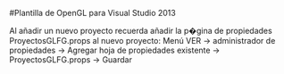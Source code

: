 #Plantilla de OpenGL para Visual Studio 2013

Al añadir un nuevo proyecto recuerda añadir la p�gina de propiedades ProyectosGLFG.props al nuevo proyecto:
Menú VER -> administrador de propiedades -> Agregar hoja de propiedades existente -> ProyectosGLFG.props -> Guardar

